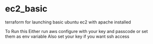 # ec2_basic
terraform for launching basic ubuntu ec2 with apache installed


To Run this
Either run aws configure with your key and passcode or set them as env variable
Also set your key if you want ssh access
